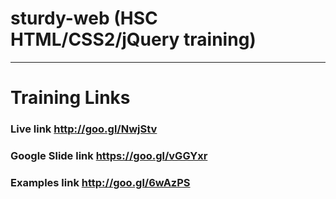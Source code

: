 # sturdy-web (HSC HTML/CSS2/jQuery training)
-----------------------------------------------------------------------------------
# Training Links
### Live link http://goo.gl/NwjStv 
### Google Slide link https://goo.gl/vGGYxr  
### Examples link http://goo.gl/6wAzPS 
